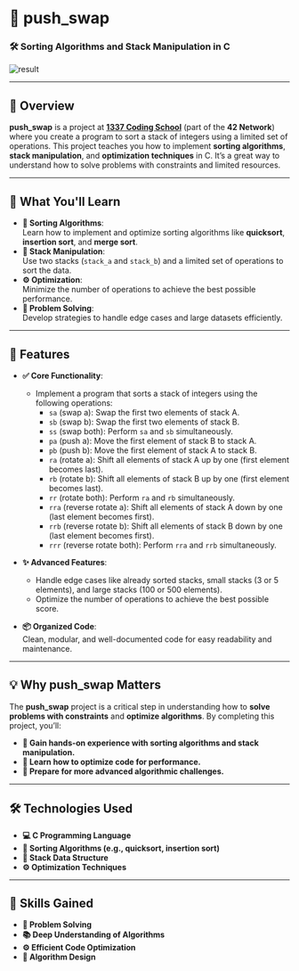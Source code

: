 # 🔢 **push_swap**  
### 🛠️ **Sorting Algorithms and Stack Manipulation in C**  

![result](https://i.postimg.cc/345J4w2r/Screen-Shot-2025-03-17-at-12-22-38-AM.png)

---

## 🎯 **Overview**  
**push_swap** is a project at **[1337 Coding School](https://1337.ma)** (part of the **42 Network**) where you create a program to sort a stack of integers using a limited set of operations. This project teaches you how to implement **sorting algorithms**, **stack manipulation**, and **optimization techniques** in C. It’s a great way to understand how to solve problems with constraints and limited resources.

---

## 🧠 **What You'll Learn**  
- **📖 Sorting Algorithms**:  
  Learn how to implement and optimize sorting algorithms like **quicksort**, **insertion sort**, and **merge sort**.  
- **🧩 Stack Manipulation**:  
  Use two stacks (`stack_a` and `stack_b`) and a limited set of operations to sort the data.  
- **⚙️ Optimization**:  
  Minimize the number of operations to achieve the best possible performance.  
- **🧠 Problem Solving**:  
  Develop strategies to handle edge cases and large datasets efficiently.  

---

## 🚀 **Features**  
- **✅ Core Functionality**:  
  - Implement a program that sorts a stack of integers using the following operations:  
    - `sa` (swap a): Swap the first two elements of stack A.  
    - `sb` (swap b): Swap the first two elements of stack B.  
    - `ss` (swap both): Perform `sa` and `sb` simultaneously.  
    - `pa` (push a): Move the first element of stack B to stack A.  
    - `pb` (push b): Move the first element of stack A to stack B.  
    - `ra` (rotate a): Shift all elements of stack A up by one (first element becomes last).  
    - `rb` (rotate b): Shift all elements of stack B up by one (first element becomes last).  
    - `rr` (rotate both): Perform `ra` and `rb` simultaneously.  
    - `rra` (reverse rotate a): Shift all elements of stack A down by one (last element becomes first).  
    - `rrb` (reverse rotate b): Shift all elements of stack B down by one (last element becomes first).  
    - `rrr` (reverse rotate both): Perform `rra` and `rrb` simultaneously.  

- **✨ Advanced Features**:  
  - Handle edge cases like already sorted stacks, small stacks (3 or 5 elements), and large stacks (100 or 500 elements).  
  - Optimize the number of operations to achieve the best possible score.  

- **📦 Organized Code**:  
  Clean, modular, and well-documented code for easy readability and maintenance.  

---

## 💡 **Why push_swap Matters**  
The **push_swap** project is a critical step in understanding how to **solve problems with constraints** and **optimize algorithms**. By completing this project, you’ll:  
- **🔧 Gain hands-on experience with sorting algorithms and stack manipulation.**  
- **🧠 Learn how to optimize code for performance.**  
- **🚀 Prepare for more advanced algorithmic challenges.**  

---

## 🛠️ **Technologies Used**  
- **💻 C Programming Language**  
- **📜 Sorting Algorithms (e.g., quicksort, insertion sort)**  
- **🧠 Stack Data Structure**  
- **⚙️ Optimization Techniques**  

---

## 🌟 **Skills Gained**  
- **🧩 Problem Solving**  
- **📚 Deep Understanding of Algorithms**  
- **⚙️ Efficient Code Optimization**  
- **🧠 Algorithm Design**  
